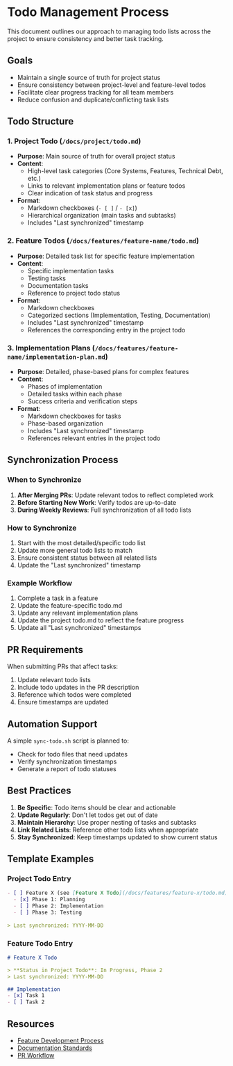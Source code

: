 # Todo Management Process

This document outlines our approach to managing todo lists across the project to ensure consistency and better task tracking.

## Goals

- Maintain a single source of truth for project status
- Ensure consistency between project-level and feature-level todos
- Facilitate clear progress tracking for all team members
- Reduce confusion and duplicate/conflicting task lists

## Todo Structure

### 1. Project Todo (`/docs/project/todo.md`)

- **Purpose**: Main source of truth for overall project status
- **Content**:
  - High-level task categories (Core Systems, Features, Technical Debt, etc.)
  - Links to relevant implementation plans or feature todos
  - Clear indication of task status and progress
- **Format**:
  - Markdown checkboxes (`- [ ]` / `- [x]`)
  - Hierarchical organization (main tasks and subtasks)
  - Includes "Last synchronized" timestamp

### 2. Feature Todos (`/docs/features/feature-name/todo.md`)

- **Purpose**: Detailed task list for specific feature implementation
- **Content**:
  - Specific implementation tasks
  - Testing tasks
  - Documentation tasks
  - Reference to project todo status
- **Format**:
  - Markdown checkboxes
  - Categorized sections (Implementation, Testing, Documentation)
  - Includes "Last synchronized" timestamp
  - References the corresponding entry in the project todo

### 3. Implementation Plans (`/docs/features/feature-name/implementation-plan.md`)

- **Purpose**: Detailed, phase-based plans for complex features
- **Content**:
  - Phases of implementation
  - Detailed tasks within each phase
  - Success criteria and verification steps
- **Format**:
  - Markdown checkboxes for tasks
  - Phase-based organization
  - Includes "Last synchronized" timestamp
  - References relevant entries in the project todo

## Synchronization Process

### When to Synchronize

1. **After Merging PRs**: Update relevant todos to reflect completed work
2. **Before Starting New Work**: Verify todos are up-to-date
3. **During Weekly Reviews**: Full synchronization of all todo lists

### How to Synchronize

1. Start with the most detailed/specific todo list
2. Update more general todo lists to match
3. Ensure consistent status between all related lists
4. Update the "Last synchronized" timestamp

### Example Workflow

1. Complete a task in a feature
2. Update the feature-specific todo.md
3. Update any relevant implementation plans
4. Update the project todo.md to reflect the feature progress
5. Update all "Last synchronized" timestamps

## PR Requirements

When submitting PRs that affect tasks:

1. Update relevant todo lists
2. Include todo updates in the PR description
3. Reference which todos were completed
4. Ensure timestamps are updated

## Automation Support

A simple `sync-todo.sh` script is planned to:
- Check for todo files that need updates
- Verify synchronization timestamps
- Generate a report of todo statuses

## Best Practices

1. **Be Specific**: Todo items should be clear and actionable
2. **Update Regularly**: Don't let todos get out of date
3. **Maintain Hierarchy**: Use proper nesting of tasks and subtasks
4. **Link Related Lists**: Reference other todo lists when appropriate
5. **Stay Synchronized**: Keep timestamps updated to show current status

## Template Examples

### Project Todo Entry

```markdown
- [ ] Feature X (see [Feature X Todo](/docs/features/feature-x/todo.md))
  - [x] Phase 1: Planning
  - [ ] Phase 2: Implementation
  - [ ] Phase 3: Testing
  
> Last synchronized: YYYY-MM-DD
```

### Feature Todo Entry

```markdown
# Feature X Todo

> **Status in Project Todo**: In Progress, Phase 2
> Last synchronized: YYYY-MM-DD

## Implementation
- [x] Task 1
- [ ] Task 2
```

## Resources

- [Feature Development Process](/docs/processes/feature-development-process.md)
- [Documentation Standards](/docs/processes/documentation/documentation-standards.md)
- [PR Workflow](/docs/processes/pr-workflow.md)